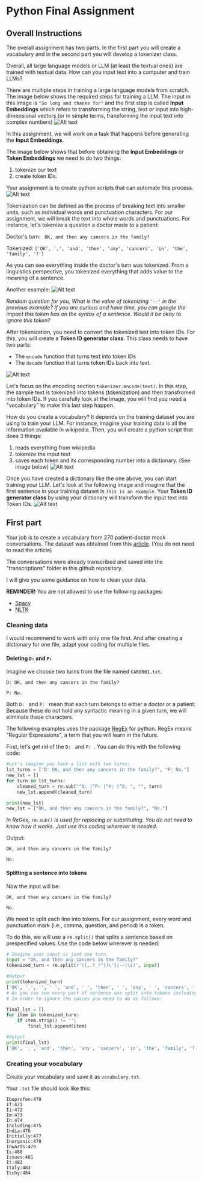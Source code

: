 # Python Final Assignment 


## Overall Instructions
The overall assignment has two parts. In the first part you will create a vocabulary and in the second part you will develop a tokenizer class. 

Overall, all large language models or LLM (at least the textual ones) are trained with textual data. How can you input text into a computer and train LLMs?

There are multiple steps in training a large language models from scratch. The image below shows the required steps for training a LLM. The input in this image is `"So long and thanks for"` and the first step is called **Input Embeddings** which refers to transforming the string, text or input into high-dimensional vectors (or in simple terms, transforming the input text into complex numbers)
![Alt text](images/jurafsky_LLM_overall.png)

In this assignment, we will work on a task that happens before generating the **Input Embeddings**.

The image below shows that before obtaining the **Input Embeddings** or **Token Embeddings** we need to do two things:
1) tokenize our text
2) create token IDs.

Your assignment is to create python scripts that can automate this process.
![Alt text](images/4.webp)


Tokenization can be defined as the process of breaking text into smaller units, such as individual words and punctuation characters. For our assignment, we will break the text into whole words and punctuations. For instance, let's tokenize a question a doctor made to a patient:

Doctor's turn: 
` OK, and then any cancers in the family?`

Tokenized:
`['OK', ',', 'and', 'then', 'any', 'cancers', 'in', 'the', 'family', '?']`

As you can see everything inside the doctor's turn was tokenized. From a linguistics perspective, you tokenized everything that adds value to the meaning of a sentence. 

Another example:
![Alt text](images/tokenization_example.png)

*Random question for you, What is the value of tokenizing `'--'` in the previous example? If you are curious and have time, you can google the impact this token has on the syntax of a sentence. Would it be okay to ignore this token?*

After tokenization, you need to convert the tokenized text into token IDs. For this, you will create a **Token ID generator class**. This class needs to have two parts: 
- The `encode` function that turns text into token IDs
- The `decode` function that turns token IDs back into text.

![Alt text](images/tokenizer_class.png)

Let's focus on the encoding section `tokenizer.encode(text)`. In this step, the sample text is tokenized into tokens (tokenization) and then transfromed into token IDs. If you carefully look at the image, you will find you need a "vocabulary" to make this last step happen. 

How do you create a vocabulary? It depends on the training dataset you are using to train your LLM. For instance, imagine your training data is all the information available in wikipedia. Then, you will create a python script that does 3 things:
1) reads everything from wikipedia
2) tokenize the input text
3) saves each token and its corresponding number into a dictionary. (See image below)
![Alt text](images/vocabulary.png)

Once you have created a dictionary like the one above, you can start training your LLM. Let's look at the following image and imagine that the first sentence in your training dataset is `This is an example`. Your **Token ID generator class** by using your dictionary will transform the input text into Token IDs. 
![Alt text](images/4.webp)



## First part
Your job is to create a vocabulary from 270 patient-doctor mock conversations. The dataset was obtained from this [article](https://www.nature.com/articles/s41597-022-01423-1). (You do not need to read the article)

The conversations were already transcribed and saved into the "transcriptions" folder in this github repository. 

I will give you some guidance on how to clean your data. 

**REMINDER!**
You are not allowed to use the following packages:
- [Spacy](https://spacy.io/)
- [NLTK](https://www.nltk.org/)

### Cleaning data
I would recommend to work with only one file first. And after creating a dictionary for one file, adapt your coding for multiple files. 


#### Deleting `D:` and `P:`

Imagine we choose two turns from the file named `CAR0001.txt`.

```
D: OK, and then any cancers in the family?

P: No.
```

Both `D: ` and `P: ` mean that each turn belongs to either a doctor or a patient. Because these do not hold any syntactic meaning in a given turn, we will eliminate these characters. 

The following examples uses the package [RegEx](https://www.w3schools.com/python/python_regex.asp) for python. RegEx means "Regular Expressions", a term that you will learn in the future. 

First, let's get rid of the `D: ` and `P: `. You can do this with the following code:

```python
#Let's imagine you have a list with two turns:
lst_turns = ["D: OK, and then any cancers in the family?", "P: No."]
new_lst = []
for turn in lst_turns:
    cleaned_turn = re.sub("^D: |^P: |^P; |^D; ", "", turn)
    new_lst.append(cleaned_turn)

print(new_lst)
new_lst = ["OK, and then any cancers in the family?", "No."]
```
*In ReGex, `re.sub()` is used for replacing or substituting. You do not need to know how it works. Just use this coding wherever is needed.*

Output:
```
OK, and then any cancers in the family?

No.
```


#### Splitting a sentence into tokens

Now the input will be:
```
OK, and then any cancers in the family?

No.
```

We need to split each line into tokens. For our assignment, every word and punctuation mark (i.e., comma, question, and period) is a token.

To do this, we will use a `re.split()` that splits a sentence based on prespecified values. Use the code below wherever is needed:

```python
# Imagine your input is just one turn. 
input = "OK, and then any cancers in the family?"
tokenized_turn = re.split(r'([,.?_!"()\']|--|\s)', input)

#Output
print(tokenized_turn)
['OK', ',', '', ' ', 'and', ' ', 'then', ' ', 'any', ' ', 'cancers', ' ', 'in', ' ', 'the', ' ', 'family', '?', '', '\n', '']  
# As you can see every part of sentence was split into tokens including the spaces.
# In order to ignore the spaces you need to do as follows:

final_lst = []
for item in tokenized_turn:
    if item.strip() != '':
        final_lst.append(item)

#Output
print(final_lst)
['OK', ',', 'and', 'then', 'any', 'cancers', 'in', 'the', 'family', '?']
```


### Creating your vocabulary
Create your vocabulary and save it as `vocabulary.txt`. 

Your `.txt` file should look like this:
```
Ibuprofen:470
If:471
Ii:472
Im:473
In:474
Including:475
India:476
Initially:477
Inorganic:478
Inwards:479
Is:480
Issues:481
It:482
Italy:483
Itchy:484
```
